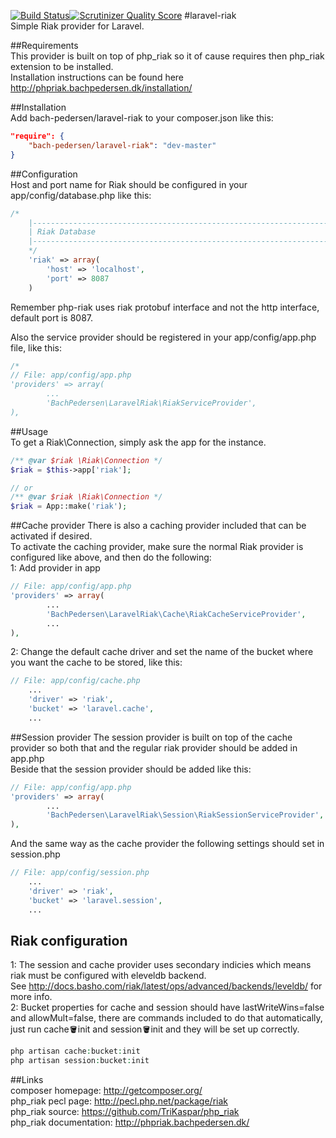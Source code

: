 [![Build Status](https://travis-ci.org/TriKaspar/laravel-riak.png?branch=master)](https://travis-ci.org/TriKaspar/laravel-riak)[![Scrutinizer Quality Score](https://scrutinizer-ci.com/g/TriKaspar/laravel-riak/badges/quality-score.png?s=b914de3041d326452b9a55d99231654b7ce1325b)](https://scrutinizer-ci.com/g/TriKaspar/laravel-riak/)
#laravel-riak  
Simple Riak provider for Laravel.  

##Requirements  
This provider is built on top of php_riak so it of cause requires then php_riak extension to be installed.  
Installation instructions can be found here http://phpriak.bachpedersen.dk/installation/  

##Installation  
Add bach-pedersen/laravel-riak to your composer.json like this:  
```JSON
"require": {
    "bach-pedersen/laravel-riak": "dev-master"
}
```  
  
##Configuration  
Host and port name for Riak should be configured in your app/config/database.php like this:
```PHP
/*
    |--------------------------------------------------------------------------
    | Riak Database
    |--------------------------------------------------------------------------
    */
    'riak' => array(
        'host' => 'localhost',
        'port' => 8087
    )
```  
Remember php-riak uses riak protobuf interface and not the http interface, default port is 8087.  
  
Also the service provider should be registered in your app/config/app.php file, like this:
```PHP
/*
// File: app/config/app.php
'providers' => array(
        ...
        'BachPedersen\LaravelRiak\RiakServiceProvider',
),
```  

##Usage  
To get a Riak\Connection, simply ask the app for the instance.  
```PHP
/** @var $riak \Riak\Connection */
$riak = $this->app['riak'];

// or
/** @var $riak \Riak\Connection */
$riak = App::make('riak');

```  
  

##Cache provider
There is also a caching provider included that can be activated if desired.  
To activate the caching provider, make sure the normal Riak provider is configured like above, and then do the following:  
1: Add provider in app
```PHP
// File: app/config/app.php
'providers' => array(
        ...
        'BachPedersen\LaravelRiak\Cache\RiakCacheServiceProvider',
        ...
),
```  

2: Change the default cache driver and set the name of the bucket where you want the cache to be stored, like this:  
```PHP
// File: app/config/cache.php
    ...
	'driver' => 'riak',
	'bucket' => 'laravel.cache',
    ...
```  

  
##Session provider
The session provider is built on top of the cache provider so both that and the regular riak provider should be added in app.php  
Beside that the session provider should be added like this:  
```PHP
// File: app/config/app.php
'providers' => array(
        ...
        'BachPedersen\LaravelRiak\Session\RiakSessionServiceProvider',
),
```  
And the same way as the cache provider the following settings should set in session.php  
```PHP
// File: app/config/session.php
    ...
	'driver' => 'riak',
	'bucket' => 'laravel.session',
    ...
```  

  
## Riak configuration
1: The session and cache provider uses secondary indicies which means riak must be configured with eleveldb backend.  
See http://docs.basho.com/riak/latest/ops/advanced/backends/leveldb/ for more info.  
2: Bucket properties for cache and session should have lastWriteWins=false and allowMult=false, there are commands included to do that automatically, just run cache:bucket:init and session:bucket:init and they will be set up correctly.  
```PHP  
php artisan cache:bucket:init  
php artisan session:bucket:init  
```    
  
##Links  
composer homepage: http://getcomposer.org/  
php_riak pecl page: http://pecl.php.net/package/riak  
php_riak source: https://github.com/TriKaspar/php_riak  
php_riak documentation: http://phpriak.bachpedersen.dk/  
